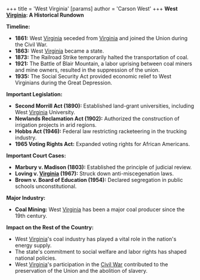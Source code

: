 +++
 title = 'West Virginia'
[params]
	author = 'Carson West'
+++
**West [Virginia](./../virginia/): A Historical Rundown**

**Timeline:**

* **1861:** West [Virginia](./../virginia/) seceded from [Virginia](./../virginia/) and joined the Union during the Civil War.
* **1863:** West [Virginia](./../virginia/) became a state.
* **1873:** The Railroad Strike temporarily halted the transportation of coal.
* **1921:** The Battle of Blair Mountain, a labor uprising between coal miners and mine owners, resulted in the suppression of the union.
* **1935:** The Social Security Act provided economic relief to West Virginians during the Great Depression.

**Important Legislation:**

* **Second Morrill Act (1890):** Established land-grant universities, including West [Virginia](./../virginia/) University.
* **Newlands Reclamation Act (1902):** Authorized the construction of irrigation projects in arid regions.
* **Hobbs Act (1946):** Federal law restricting racketeering in the trucking industry.
* **1965 Voting Rights Act:** Expanded voting rights for African Americans.

**Important Court Cases:**

* **Marbury v. Madison (1803):** Established the principle of judicial review.
* **Loving v. [Virginia](./../virginia/) (1967):** Struck down anti-miscegenation laws.
* **Brown v. Board of Education (1954):** Declared segregation in public schools unconstitutional.

**Major Industry:**

* **Coal Mining:** West [Virginia](./../virginia/) has been a major coal producer since the 19th century.

**Impact on the Rest of the Country:**

* West [Virginia](./../virginia/)'s coal industry has played a vital role in the nation's energy supply.
* The state's commitment to social welfare and labor rights has shaped national policies.
* West [Virginia](./../virginia/)'s participation in the [Civil War](./../civil-war/) contributed to the preservation of the Union and the abolition of slavery.